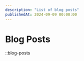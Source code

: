 ```yaml
---
description: "List of blog posts"
publishedAt: 2024-09-09 00:00:00
---
```


# Blog Posts

::blog-posts